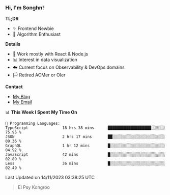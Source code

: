 ### Hi, I'm Songhn!

**TL;DR**

- ✨ Frontend Newbie
- 🎈 Algorithm Enthusiast

**Details**

- 🎯 Work mostly with React & Node.js
- 📊 Interest in data visualization
- ☁️ Current focus on Observability & DevOps domains
- 🏳️ Retired ACMer or OIer

**Contact**
- [My Blog](https://blog.songhn.com)
- [My Email](mailto:songhn233@gmail.com)

<!--START_SECTION:waka-->
📊 **This Week I Spent My Time On** 

```text
💬 Programming Languages: 
TypeScript               18 hrs 38 mins      ███████████████████░░░░░░   75.95 % 
JSON                     2 hrs 17 mins       ██░░░░░░░░░░░░░░░░░░░░░░░   09.36 % 
GraphQL                  1 hr 12 mins        █░░░░░░░░░░░░░░░░░░░░░░░░   04.92 % 
JavaScript               42 mins             █░░░░░░░░░░░░░░░░░░░░░░░░   02.89 % 
Less                     36 mins             █░░░░░░░░░░░░░░░░░░░░░░░░   02.49 % 
```


 Last Updated on 14/11/2023 03:38:25 UTC
<!--END_SECTION:waka-->

> El Psy Kongroo
